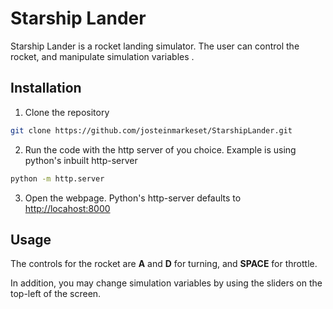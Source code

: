 # Starship Lander

Starship Lander is a rocket landing simulator. The user can control the rocket, and manipulate simulation variables
.
## Installation

1. Clone the repository

```bash
git clone https://github.com/josteinmarkeset/StarshipLander.git
```

2. Run the code with the http server of you choice. Example is using python's inbuilt http-server

```bash
python -m http.server
```

3. Open the webpage. Python's http-server defaults to [http://locahost:8000](http://locahost:8000)

## Usage

The controls for the rocket are **A** and **D** for turning, and **SPACE** for throttle.

In addition, you may change simulation variables by using the sliders on the top-left of the screen.

